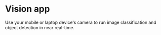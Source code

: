 # Vision app

Use your mobile or laptop device's camera to run image classification
and object detection in near real-time. 
